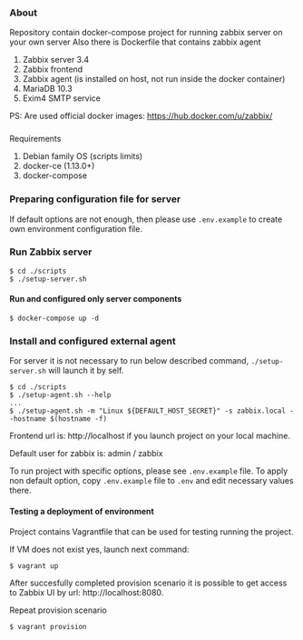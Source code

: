 ### About
Repository contain docker-compose project for running zabbix server on your own server
Also there is Dockerfile that contains zabbix agent

1. Zabbix server 3.4
1. Zabbix frontend
1. Zabbix agent (is installed on host, not run inside the docker container)
1. MariaDB 10.3
1. Exim4 SMTP service

PS: Are used official docker images: https://hub.docker.com/u/zabbix/

###
Requirements

1. Debian family OS (scripts limits)
1. docker-ce (1.13.0+)
1. docker-compose

### Preparing configuration file for server

If default options are not enough, then please use `.env.example` to create own environment configuration file.

### Run Zabbix server

```shell
$ cd ./scripts
$ ./setup-server.sh
```

#### Run and configured only server components
```shell
$ docker-compose up -d
```

### Install and configured external agent

For server it is not necessary to run below described command, `./setup-server.sh` will launch it by self.

```shell
$ cd ./scripts
$ ./setup-agent.sh --help
...
$ ./setup-agent.sh -m "Linux ${DEFAULT_HOST_SECRET}" -s zabbix.local --hostname $(hostname -f)
```

Frontend url is: http://localhost if you launch project on your local machine.

Default user for zabbix is: admin / zabbix

To run project with specific options, please see `.env.example` file.
To apply non default option, copy `.env.example` file to `.env` and
edit necessary values there.

#### Testing a deployment of environment

Project contains Vagrantfile that can be used for testing running the project.

If VM does not exist yes, launch next command:
```
$ vagrant up
```

After succesfully completed provision scenario it is possible to get access to
Zabbix UI by url: http://localhost:8080.

Repeat provision scenario
```
$ vagrant provision
```
